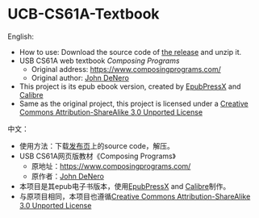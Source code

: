 # UCB-CS61A-Textbook
English:
- How to use: Download the source code of [the release](https://github.com/CC-bit/UCB-CS61A-Textbook/releases/tag/v1.0.0) and unzip it.
- USB CS61A web textbook *Composing Programs*
  - Original address: https://www.composingprograms.com/
  - Original author: [John DeNero](http://www.denero.org/)
- This project is its epub ebook version, created by [EpubPressX](https://chromewebstore.google.com/detail/akgkfegkiajbamekmkcafnfckmhgcnpa?utm_source=item-share-cp) and [Calibre](https://calibre-ebook.com/)
- Same as the original project, this project is licensed under a [Creative Commons Attribution-ShareAlike 3.0 Unported License](http://creativecommons.org/licenses/by-sa/3.0/)

中文：
- 使用方法：下载[发布页](https://github.com/CC-bit/UCB-CS61A-Textbook/releases/tag/v1.0.0)上的source code，解压。
- USB CS61A网页版教材《Composing Programs》
  - 原地址：https://www.composingprograms.com/
  - 原作者：[John DeNero](http://www.denero.org/)
- 本项目是其epub电子书版本，使用[EpubPressX](https://chromewebstore.google.com/detail/akgkfegkiajbamekmkcafnfckmhgcnpa?utm_source=item-share-cp) and [Calibre](https://calibre-ebook.com/)制作。
- 与原项目相同，本项目也遵循[Creative Commons Attribution-ShareAlike 3.0 Unported License](http://creativecommons.org/licenses/by-sa/3.0/)

